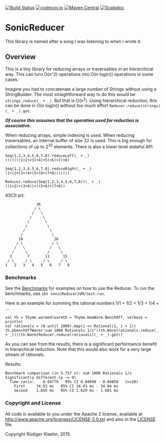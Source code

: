 [![Build Status](https://travis-ci.org/rklaehn/sonicreducer.png)](https://travis-ci.org/rklaehn/sonicreducer)
[![codecov.io](http://codecov.io/github/rklaehn/sonicreducer/coverage.svg?branch=master)](http://codecov.io/github/rklaehn/sonicreducer?branch=master)
[![Maven Central](https://maven-badges.herokuapp.com/maven-central/com.rklaehn/sonicreducer_2.12/badge.svg)](https://maven-badges.herokuapp.com/maven-central/com.rklaehn/sonicreducer_2.12)
[![Scaladoc](http://javadoc-badge.appspot.com/com.rklaehn/sonicreducer_2.12.svg?label=scaladoc)](http://javadoc-badge.appspot.com/com.rklaehn/sonicreducer_2.12)

# SonicReducer

This library is named after a song I was listening to when I wrote it.

## Overview

This is a tiny library for reducing arrays or traversables in an hierarchical way. This can turn O(n^2) operations into O(n log(n)) operations in some cases.

Imagine you had to concatenate a large number of Strings without using a StringBuilder. The most straightforward way to do this would be `strings.reduce(_ + _)`. But that is O(n<sup>2</sup>). Using hierarchical reduction, this can be done in O(n log(n)) without too much effort `Reducer.reduce(strings)(_ + _).get`.

***Of course this assumes that the operation used for reduction is associative.***

When reducing arrays, simple indexing is used. When reducing traversables, an internal buffer of size 32 is used. This is big enough for collections of up to 2<sup>32</sup> elements. There is also a lower level stateful API.

```
Seq(1,2,3,4,5,6,7,8).reduceLeft(_ + _)
(((((((1+2)+3)+4)+5)+6)+7)+8)

Seq(1,2,3,4,5,6,7,8).reduceRight(_ + _)
(1+(2+(3+(4+(5+(6+(7+8)))))))

Reducer.reduce(Seq(1,2,3,4,5,6,7,8))(_ + _)
((1+2)+(3+4))+((5+6)+(7+8))
```

ASCII art:
```
              36
             / \
            /   \
           /     \
          /       \
         /         \
        /           \
       /             \
      10              26
     / \             / \
    /   \           /   \
   /     \         /     \
  3       7       11      15
 / \     / \     / \     / \
1   2   3   4   5   6   7   8 
```

### Benchmarks

See the [Benchmarks](src/test/com/rklaehn/sonicreducer/SonicReducerBench.scala) for examples on how to use the Reducer. To run the benchmarks, use `sbt sonicReducerJVM/test:run`.

Here is an example for summing the rational numbers 1/1 + 1/2 + 1/3 + 1/4 + ...

```
val th = Thyme.warmed(warmth = Thyme.HowWarm.BenchOff, verbose = println)
val rationals = (0 until 1000).map(i => Rational(1, i + 1))
th.pbenchOffWarm("sum 1000 Rationals 1/x")(th.Warm(rationals.reduce(_ + _)))(th.Warm(Reducer.reduce(rationals)(_ + _).get))
```

As you can see from the results, there is a significant performance benefit in hierarchical reduction. Note that this would also work for a very large stream of rationals.

Results:
```
Benchmark comparison (in 5.757 s): sum 1000 Rationals 1/x
Significantly different (p ~= 0)
  Time ratio:    0.04779   95% CI 0.04699 - 0.04858   (n=20)
    First     34.63 ms   95% CI 34.43 ms - 34.84 ms
    Second    1.655 ms   95% CI 1.629 ms - 1.681 ms
```

### Copyright and License

All code is available to you under the Apache 2 license, available at
http://www.apache.org/licenses/LICENSE-2.0.txt and also in the
[LICENSE](LICENSE) file.

Copyright Rüdiger Klaehn, 2015.
